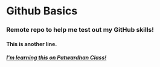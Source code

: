 # Github Basics
### Remote repo to help me test out my GitHub skills!
#### This is another line.
##### [I'm learning this on Patwardhan Class!](https://patwardhanclass.com)
